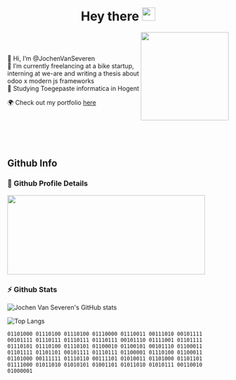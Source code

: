 <h1 align="center">
   Hey there <img width="30" src="https://media.giphy.com/media/hvRJCLFzcasrR4ia7z/giphy.gif">
</h1>

[comment]: <> (<img align="right" src="https://api.ghprofile.me/view?username=JochenVanSeveren&color=2E3440&label=views"/>)

<img align="right"  width="200em" src="https://media.giphy.com/media/KJmbSTSyIzetubNgJ5/giphy.gif"/>
<br/><br/><br/>
👋 Hi, I’m @JochenVanSeveren <br/>
🌱 I’m currently freelancing at a bike startup, interning at we-are and writing a thesis about odoo x modern js frameworks<br/>
🏫 Studying Toegepaste informatica in Hogent

🌍 Check out my portfolio [here](https://www.jochenvanseveren.com/)

<br/><br/><br/><br/>

## Github Info

### 🔎 Github Profile Details

<img align="center" height="180em" width="450em" src="https://github-profile-summary-cards.vercel.app/api/cards/profile-details?username=JochenVanSeveren&show_icons=true&layout=compact&hide_border=true&theme=github_dark"/>

### ⚡ Github Stats

![Jochen Van Severen's GitHub stats](https://github-stats-jochenvanseveren.vercel.app/api?username=JochenVanSeveren&show_icons=true&layout=compact&hide_border=true&theme=github_dark)

![Top Langs](https://github-readme-stats.vercel.app/api/top-langs/?username=JochenVanSeveren&show_icons=true&layout=compact&hide_border=true&theme=github_dark)

`01101000 01110100 01110100 01110000 01110011 00111010 00101111 00101111 01110111 01110111 01110111 00101110 01111001 01101111 01110101 01110100 01110101 01100010 01100101 00101110 01100011 01101111 01101101 00101111 01110111 01100001 01110100 01100011 01101000 00111111 01110110 00111101 01010011 01101000 01101101 01111000 01011010 01010101 01001101 01011010 01010111 00110010 01000001`


